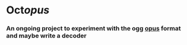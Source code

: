 # Oct*opus*
### An ongoing project to experiment with the ogg [opus](https://opus-codec.org/) format and maybe write a decoder
